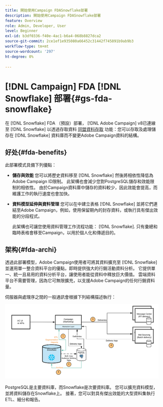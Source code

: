 ```yaml
---
title: 開始使用Campaign FDASnowflake部署
description: 開始使用Campaign FDASnowflake部署
feature: Overview
role: Admin, Developer, User
level: Beginner
exl-id: b3df0336-f40e-4ac1-b6a4-068b8827dca2
source-git-commit: 2ce1ef1e935080a66452c31442f745891b9ab9b3
workflow-type: tm+mt
source-wordcount: '297'
ht-degree: 0%

---
```


# [!DNL Campaign] FDA [!DNL Snowflake] 部署{#gs-fda-snowflake}

在 [!DNL Snowflake] FDA （預設）部署， [!DNL Adobe Campaign] v8已連線至 [!DNL Snowflake] 以透過存取資料 [同盟資料存取](../connect/fda.md) 功能：您可以存取及處理儲存在 [!DNL Snowflake] 資料庫而不變更Adobe Campaign資料的結構。

## 好处{#fda-benefits}

此部署模式具備下列優點：

* **儲存與效能**
您可以將歷史資料移至 [!DNL Snowflake] 然後將相依性降低為Adobe Campaign ID限制。 此架構也會減少您對PostgreSQL儲存和效能限制的相依性。 由於Campaign資料庫中儲存的資料較少，因此效能會提高，而維護工作的執行速度也會加快。

* **資料模型延伸與資料管理**
您可以在中建立表格 [!DNL Snowflake] 並將它們連結至Adobe Campaign，例如，使用保留期內的封存資料，或執行具有傑出效能的分段程式。

   此架構也可讓您使用資料管理工作流程功能： [!DNL Snowflake]. 只有彙總和臨時表格會移至Campaign，以用於個人化和傳遞目的。


## 架构{#fda-archi}

透過此部署模型，Adobe Campaign使用者可將其資料擴充至 [!DNL Snowflake] 並運用單一整合資料平台的優點，即時提供強大的行銷活動資料分析。 它提供單一、統一且易用的資料分析平台，讓使用者能從資料中釋放巨大價值。 雲端資料平台不需要管理，因為它可無限擴充，以支援Adobe Campaign的任何行銷資料量。

伺服器與處理序之間的一般通訊會根據下列結構描述執行：

![](assets/fda-architecture.png)

PostgreSQL是主要資料庫，而Snowflake是次要資料庫。 您可以擴充資料模型，並將資料儲存在Snowflake上。 接著，您可以對具有傑出效能的大型資料集執行ETL、細分和報告。
